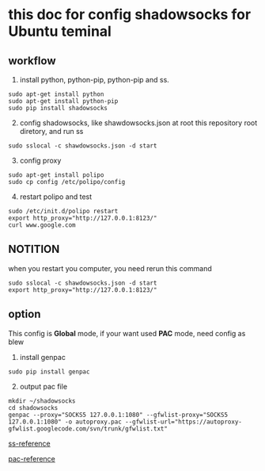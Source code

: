 # this doc for config shadowsocks for Ubuntu teminal

## workflow

1. install python, python-pip, python-pip and ss.
```
sudo apt-get install python
sudo apt-get install python-pip
sudo pip install shadowsocks
```

2. config shadowsocks, like shawdowsocks.json at root this repository root diretory, and run ss
```
sudo sslocal -c shawdowsocks.json -d start
```

3. config proxy
```
sudo apt-get install polipo
sudo cp config /etc/polipo/config
```

4. restart polipo and test
```
sudo /etc/init.d/polipo restart
export http_proxy="http://127.0.0.1:8123/"
curl www.google.com
```

## NOTITION

when you restart you computer, you need rerun this command
```
sudo sslocal -c shawdowsocks.json -d start
export http_proxy="http://127.0.0.1:8123/"
```

## option

This config is **Global** mode, if your want used **PAC** mode, need config as blew

1. install genpac
```
sudo pip install genpac
```

2. output pac file
```
mkdir ~/shadowsocks
cd shadowsocks
genpac --proxy="SOCKS5 127.0.0.1:1080" --gfwlist-proxy="SOCKS5 127.0.0.1:1080" -o autoproxy.pac --gfwlist-url="https://autoproxy-gfwlist.googlecode.com/svn/trunk/gfwlist.txt"
```

[ss-reference](https://jingsam.github.io/2016/05/08/setup-shadowsocks-http-proxy-on-ubuntu-server.html)

[pac-reference](http://www.voidcn.com/blog/hanshileiai/article/p-6208794.html)
